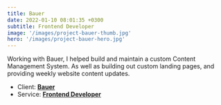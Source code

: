 ```yaml
---
title: Bauer
date: 2022-01-10 08:01:35 +0300
subtitle: Frontend Developer
image: '/images/project-bauer-thumb.jpg'
hero: '/images/project-bauer-hero.jpg'
---
```


Working with Bauer, I helped build and maintain a custom Content Management System. As well as building out custom landing pages, and providing weekly website content updates.

<ul class="list-inline item-details">
    <li>Client:
        <strong><a href="http://https://www.bauer.com/.com">Bauer</a>
        </strong>
    </li>
    <li>Service:
        <strong><a href="http://startbootstrap.com">Frontend Developer</a>
        </strong>
    </li>
</ul>